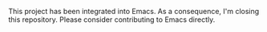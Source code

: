 This project has been integrated into Emacs. As a consequence, I'm
closing this repository. Please consider contributing to Emacs
directly.

